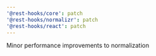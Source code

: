 ```yaml
---
'@rest-hooks/core': patch
'@rest-hooks/normalizr': patch
'@rest-hooks/react': patch
---
```


Minor performance improvements to normalization
